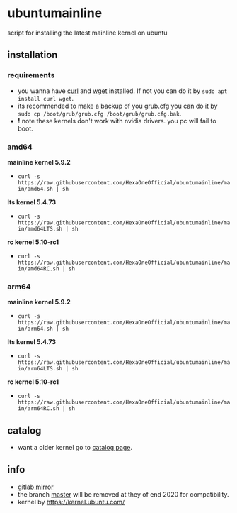 # ubuntumainline
script for installing the latest mainline kernel on ubuntu 

## installation

### requirements

- you wanna have [curl](https://curl.haxx.se/) and [wget](https://www.gnu.org/software/wget/) installed. If not you can do it by `sudo apt install curl wget`.
- its recommended to make a backup of you grub.cfg you can do it by `sudo cp /boot/grub/grub.cfg /boot/grub/grub.cfg.bak`.
- **!** note these kernels don't work with nvidia drivers. you pc will fail to boot.

### amd64

**mainline kernel 5.9.2**

- `curl -s https://raw.githubusercontent.com/HexaOneOfficial/ubuntumainline/main/amd64.sh | sh`

**lts kernel 5.4.73**

- `curl -s https://raw.githubusercontent.com/HexaOneOfficial/ubuntumainline/main/amd64LTS.sh | sh`

**rc kernel 5.10-rc1**

- `curl -s https://raw.githubusercontent.com/HexaOneOfficial/ubuntumainline/main/amd64RC.sh | sh`

### arm64

**mainline kernel 5.9.2**

- `curl -s https://raw.githubusercontent.com/HexaOneOfficial/ubuntumainline/main/arm64.sh | sh`

**lts kernel 5.4.73**

- `curl -s https://raw.githubusercontent.com/HexaOneOfficial/ubuntumainline/main/arm64LTS.sh | sh`

**rc kernel 5.10-rc1**

- `curl -s https://raw.githubusercontent.com/HexaOneOfficial/ubuntumainline/main/arm64RC.sh | sh`

## catalog

- want a older kernel go to [catalog page](catalog/README.md).

## info

- [gitlab mirror](https://gitlab.com/HexaOneOfficial/ubuntumainline)
- the branch [master](https://github.com/HexaOneOfficial/ubuntumainline/tree/master) will be removed at they of end 2020 for compatibility.
- kernel by https://kernel.ubuntu.com/
